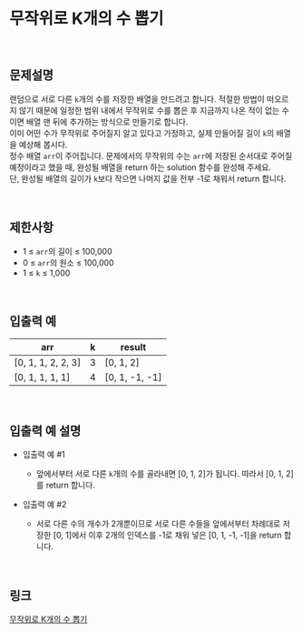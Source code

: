 # 무작위로 K개의 수 뽑기

<br>

## 문제설명
랜덤으로 서로 다른 `k`개의 수를 저장한 배열을 만드려고 합니다. 적절한 방법이 떠오르지 않기 때문에 일정한 범위 내에서 무작위로 수를 뽑은 후 지금까지 나온 적이 없는 수이면 배열 맨 뒤에 추가하는 방식으로 만들기로 합니다.<br>
이미 어떤 수가 무작위로 주어질지 알고 있다고 가정하고, 실제 만들어질 길이 `k`의 배열을 예상해 봅시다.<br>
정수 배열 `arr`이 주어집니다. 문제에서의 무작위의 수는 `arr`에 저장된 순서대로 주어질 예정이라고 했을 때, 완성될 배열을 return 하는 solution 함수를 완성해 주세요.<br>
단, 완성될 배열의 길이가 `k`보다 작으면 나머지 값을 전부 -1로 채워서 return 합니다.

<br>

## 제한사항
- 1 ≤ `arr`의 길이 ≤ 100,000
- 0 ≤ `arr`의 원소 ≤ 100,000
- 1 ≤ `k` ≤ 1,000

<br>

## 입출력 예
| arr | k | result |
|---|---|---|
| [0, 1, 1, 2, 2, 3] | 3 | [0, 1, 2] |
| [0, 1, 1, 1, 1] | 4 | [0, 1, -1, -1] |

<br>

## 입출력 예 설명
- 입출력 예 #1
    - 앞에서부터 서로 다른 `k`개의 수를 골라내면 [0, 1, 2]가 됩니다. 따라서 [0, 1, 2]를 return 합니다.

- 입출력 예 #2
    - 서로 다른 수의 개수가 2개뿐이므로 서로 다른 수들을 앞에서부터 차례대로 저장한 [0, 1]에서 이후 2개의 인덱스를 -1로 채워 넣은 [0, 1, -1, -1]을 return 합니다.

<br>

## 링크
[무작위로 K개의 수 뽑기](https://school.programmers.co.kr/learn/courses/30/lessons/181858)

